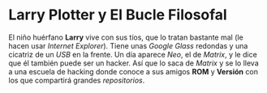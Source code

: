 # Larry Plotter y El Bucle Filosofal

El niño huérfano **Larry** vive con sus tíos, que lo tratan bastante mal (le hacen usar *Internet Explorer*).
Tiene unas *Google Glass* redondas y una cicatriz de un *USB* en la frente.
Un día aparece *Neo*, el de *Matrix*, y le dice que él también puede ser un hacker.
Así que lo saca de *Matrix* y se lo lleva a una escuela de hacking donde conoce a sus amigos **ROM** y **Versión** con los que compartirá grandes *repositorios*.


